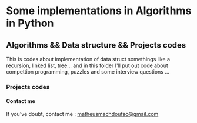 # Some implementations in Algorithms in Python
## Algorithms && Data structure && Projects codes

This is codes about implementation of data struct somethings like a recursion, linked list, tree...
and in this folder I'll  put out code about compettion programming, puzzles and some interview questions ...



### Projects codes


#### Contact me

If you've doubt, contact me : matheusmachdoufsc@gmail.com
